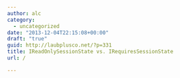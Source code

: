 ```yaml
---
author: alc
category:
  - uncategorized
date: "2013-12-04T22:15:08+00:00"
draft: "true"
guid: http://laubplusco.net/?p=331
title: IReadOnlySessionState vs. IRequiresSessionState
url: /

---
```


